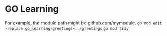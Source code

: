 # GO Learning
For example, the module path might be github.com/mymodule.
`go mod edit -replace go_learning/greetings=../greetings`
`go mod tidy`